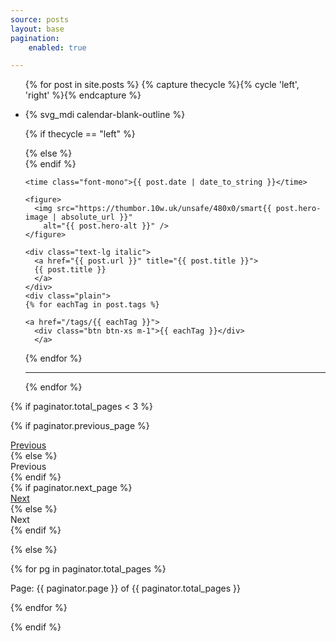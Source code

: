 ```yaml
---
source: posts
layout: base
pagination:
    enabled: true

---
```


<ul class="timeline timeline-snap-icon max-md:timeline-compact timeline-vertical">

{% for post in site.posts %}
{% capture thecycle %}{% cycle 'left', 'right' %}{% endcapture %}
<li>


 <div class="timeline-middle">      
  {% svg_mdi calendar-blank-outline %}
</div>  
  
{% if thecycle == "left" %}
  <div class="timeline-start md:text-end mb-10 shadow-xl rounded-lg p-4 card w-96">
{% else %}
  <div class="timeline-end mb-10 shadow-xl rounded-lg p-4 card w-96">
{% endif %}

    <time class="font-mono">{{ post.date | date_to_string }}</time>

    <figure>
      <img src="https://thumbor.10w.uk/unsafe/480x0/smart{{ post.hero-image | absolute_url }}"
        alt="{{ post.hero-alt }}" />
    </figure>

    <div class="text-lg italic">      
      <a href="{{ post.url }}" title="{{ post.title }}">
      {{ post.title }}
      </a>
    </div>
    <div class="plain">
    {% for eachTag in post.tags %}
          
    <a href="/tags/{{ eachTag }}">
      <div class="btn btn-xs m-1">{{ eachTag }}</div>
      </a>
    
  {% endfor %}
    </div>
  </div>


<hr/>
</li>

 {% endfor %}
</ul>

<!-- Pagination links -->
{% if paginator.total_pages < 3 %}

<div class="join">

  {% if paginator.previous_page %}
  <div class="btn join-item btn-xs">  
    <a href="{{ paginator.previous_page_path }}" class="previous">
      Previous
    </a>
  </div>
  {% else %}
    <div class="btn join-item btn-xs">Previous</div>
  {% endif %}

  </div>
  {% if paginator.next_page %}
    <div class="btn join-item btn-xs">  
      <a href="{{ paginator.next_page_path }}" class="next">Next</a>
    </div>
  {% else %}
  <div class="btn join-item btn-xs">Next</div>
  {% endif %}
</div>

{% else %}

{% for pg in paginator.total_pages %}

  <span class="page_number ">
    Page: {{ paginator.page }} of {{ paginator.total_pages }}
  </span>

{% endfor %}

{% endif %}
